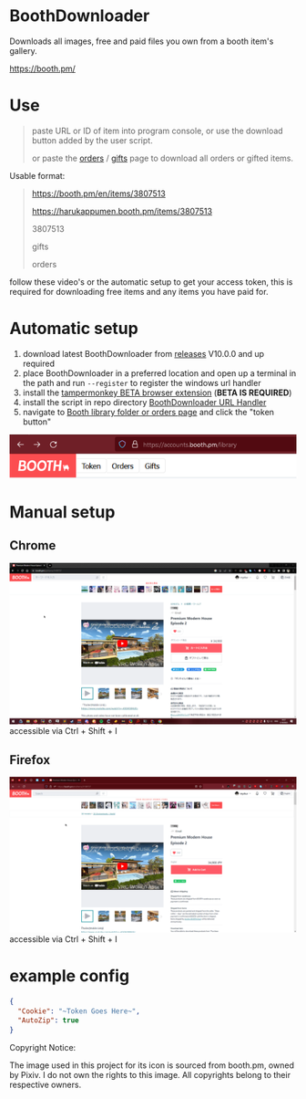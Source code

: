 ﻿# BoothDownloader
Downloads all images, free and paid files you own from a booth item's gallery.

https://booth.pm/

# Use
> paste URL or ID of item into program console, or use the download button added by the user script.
> 
> or paste the [orders](https://accounts.booth.pm/orders) / [gifts](https://accounts.booth.pm/library/gifts) page to download all orders or gifted items.
> 

Usable format:
> https://booth.pm/en/items/3807513
> 
> https://harukappumen.booth.pm/items/3807513
>
> 3807513
> 
> gifts
> 
> orders

follow these video's or the automatic setup to get your access token, this is required for downloading free items and any items you have paid for.

# Automatic setup
1. download latest BoothDownloader from [releases](https://github.com/Myrkie/BoothDownloader/releases) V10.0.0 and up required
2. place BoothDownloader in a preferred location and open up a terminal in the path and run `--register` to register the windows url handler
3. install the [tampermonkey BETA browser extension](https://www.tampermonkey.net/) (__BETA IS REQUIRED__)
4. install the script in repo directory [BoothDownloader URL Handler](BoothDownloader%2Fsrc%2FTamperMonkey%2FBoothDownloader%20URL%20Handler-1.0.user.js)
5. navigate to [Booth library folder or orders page](https://accounts.booth.pm/library) and click the "token button"

![automatic setup](GitImages/automatic-setup-token.png)


# Manual setup
## Chrome
![Chrome](GitImages/chrome.gif)
accessible via Ctrl + Shift + I

## Firefox
![Firefox](GitImages/firefox.gif)
accessible via Ctrl + Shift + I

# example config #
```json
{
  "Cookie": "~Token Goes Here~",
  "AutoZip": true
}
```

Copyright Notice:

The image used in this project for its icon is sourced from booth.pm, owned by Pixiv. I do not own the rights to this image. All copyrights belong to their respective owners.